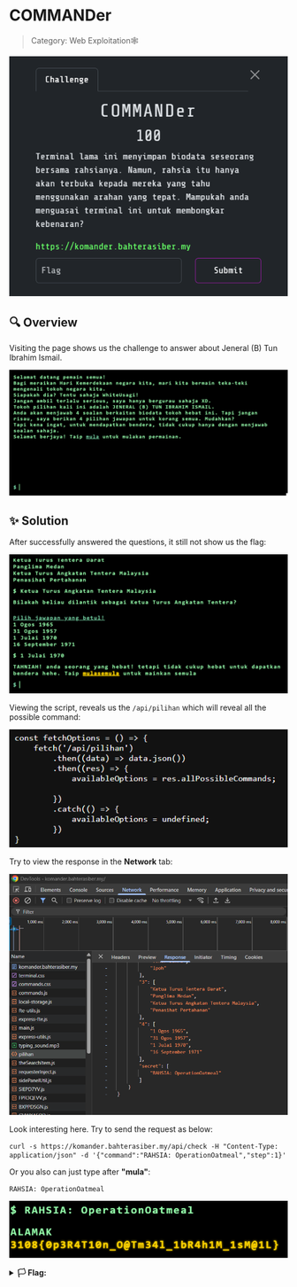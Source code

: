 # COMMANDer

> Category: Web Exploitation🕸️

![img](desc.png)


## 🔍 Overview

Visiting the page shows us the challenge to answer about Jeneral (B) Tun Ibrahim Ismail.

![img](page.png)


## ✨ Solution

After successfully answered the questions, it still not show us the flag:

![img](solve.png)

Viewing the script, reveals us the <code>/api/pilihan</code> which will reveal all the possible command:

![img](script.png)

Try to view the response in the **Network** tab:

![img](pilihan.png)

Look interesting here. Try to send the request as below:
```
curl -s https://komander.bahterasiber.my/api/check -H "Content-Type: application/json" -d '{"command":"RAHSIA: OperationOatmeal","step":1}'
```

Or you also can just type after **"mula"**:
```
RAHSIA: OperationOatmeal
```

![flag](flag.png)

<details><summary><b>🏳️ Flag:</b></summary><b>3108{0p3R4T10n_O@Tm34l_1bR4h1M_1sM@1L}</b></details>